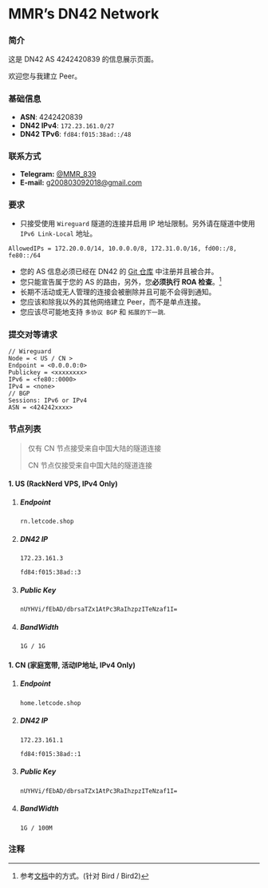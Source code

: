 # MMR’s DN42 Network

### 简介
  这是 DN42 AS 4242420839 的信息展示页面。

  欢迎您与我建立 Peer。

### 基础信息
- **ASN**: 4242420839
- **DN42 IPv4**: `172.23.161.0/27`
- **DN42 TPv6**: `fd84:f015:38ad::/48`

### 联系方式
  - **Telegram:** [@MMR_839](https://t.me/MMR_839)
  - **E-mail:** [g200803092018@gmail.com](g200803092018@gmail.com)
    
### 要求
  - 只接受使用 `Wireguard` 隧道的连接并启用 IP 地址限制。另外请在隧道中使用 `IPv6 Link-Local` 地址。
```
AllowedIPs = 172.20.0.0/14, 10.0.0.0/8, 172.31.0.0/16, fd00::/8, fe80::/64
```
  - 您的 AS 信息必须已经在 DN42 的 [Git 仓库](git.dn42.dev) 中注册并且被合并。
  - 您只能宣告属于您的 AS 的路由，另外，您**必须执行 ROA 检查**。[^1]
  - 长期不活动或无人管理的连接会被删除并且可能不会得到通知。
  - 您应该和除我以外的其他网络建立 Peer，而不是单点连接。
  - 您应该尽可能地支持 `多协议 BGP` 和 `拓展的下一跳`.

### 提交对等请求
```text
// Wireguard
Node = < US / CN >
Endpoint = <0.0.0.0:0>
Publickey = <xxxxxxxx>
IPv6 = <fe80::0000>
IPv4 = <none>
// BGP
Sessions: IPv6 or IPv4
ASN = <424242xxxx>
```
### 节点列表

> 仅有 CN 节点接受来自中国大陆的隧道连接
>
> CN 节点仅接受来自中国大陆的隧道连接

#### 1. US (RackNerd VPS, IPv4 Only)
  1. ##### Endpoint
     `rn.letcode.shop`
  2. ##### DN42 IP

     `172.23.161.3`
     
     `fd84:f015:38ad::3`
  3. ##### Public Key

     `nUYHVi/fEbAD/dbrsaTZx1AtPc3RaIhzpzITeNzaf1I=`

  4. ##### BandWidth
     `1G / 1G`

#### 1. CN (家庭宽带, 活动IP地址, IPv4 Only)
  1. ##### Endpoint
     `home.letcode.shop`
  2. ##### DN42 IP

     `172.23.161.1`
     
     `fd84:f015:38ad::1`
  3. ##### Public Key

     `nUYHVi/fEbAD/dbrsaTZx1AtPc3RaIhzpzITeNzaf1I=`

  4. ##### BandWidth
     `1G / 100M`

### 注释
[^1]: 参考[文档](https://wiki.dn42.us/howto/Bird#route-origin-authorization_roa-tables)中的方式。(针对 Bird / Bird2)
